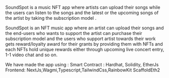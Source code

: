 SoundSpot is a music NFT app where artists can upload their songs while the users can listen to the songs and the latest or the upcoming songs of the artist by taking the subscription model .

SoundSpot is an NFT music app where an artist can upload their songs and the end-users who wants to support the artist can purchase their subscription model and the users who support artist towards their work gets reward/loyalty award for their grants by providing them with NFTs and each NFTs hold unique rewards either through upcoming live concert entry, 1-1 video chat and so on.

We have made the app using :
Smart Contract : 
Hardhat, Solidity, EtherJs
Frontend:
NextJs,Wagmi,Typescript,TailwindCss,RainbowKit
ScaffoldEth2